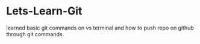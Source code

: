 # Lets-Learn-Git
learned basic git commands on vs terminal and how to push repo on github through git commands.
